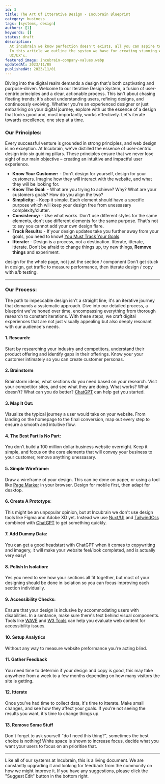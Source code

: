 ```yaml
---
id: 3
title: The Art Of Itterative Design - Incubrain Blueprint
category: business
tags: [systems, design]
authors: [1]
keywords: []
status: draft
description:
  At incubrain we know perfection doesn't exists, all you can aspire to is continuous improvement.
  In this article we outline the system we have for creating stunning websites, with functional
  UI/UX's.
featured_image: incubrain-company-values.webp
updatedAt: 2023/11/08
publishedAt: 2023/11/01
---
```


Diving into the digital realm demands a design that's both captivating and purpose-driven. Welcome
to our Iterative Design System, a fusion of user-centric principles and a clear, actionable process.
This isn't about chasing fleeting trends; it's about understanding users, refining designs, and
continuously evolving. Whether you're an experienced designer or just embarking on your digital
journey, explore with us the essence of a design that looks good and, most importantly, works
effectively. Let's iterate towards excellence, one step at a time.

### Our Principles:

Every successful venture is grounded in strong principles, and web design is no exception. At
Incubrain, we've distilled the essence of user-centric design into six guiding pillars. These
principles ensure that we never lose sight of our main objective – creating an intuitive and
impactful user experience.

- **Know Your Customer:** - Don't design for yourself, design for your customers. Imagine how they
  will interact with the website, and what they will be looking for.
- **Know The Goal:** - What are you trying to achieve? Why? What are your customers goals? How do
  you align the two?
- **Simplicity:** - Keep it simple. Each element should have a specific purpose which will keep your
  design free from unessasary complexity/clutter.
- **Consistency:** - Use what works. Don't use different styles for the same elements, don't use
  different elements for the same purpose. That's not to say you cannot add your own design flare.
- **Track Results:** - If your design updates take you further away from your goals, you need to
  know! [You Must Track Your Goals]()
- **Itterate:** - Design is a process, not a destination. Itterate, itterate, itterate. Don't be
  afraid to change things up, try new things, **Remove things** and experiment.

design for the whole page, not just the section / component Don't get stuck in design, get traffic
to measure performance, then itterate design / copy with a/b testing.

---

### Our Process:

The path to impeccable design isn't a straight line; it's an iterative journey that demands a
systematic approach. Dive into our detailed process, a blueprint we've honed over time, encompassing
everything from thorough research to constant iterations. With these steps, we craft digital
experiences that are not just visually appealing but also deeply resonant with our audience's needs.

#### 1. **Research:**

Start by researching your industry and competitors, understand their product offering and identify
gaps in their offerings. Know your your customer intimately so you can create customer personas.

#### 2. **Brainstorm**

Brainstorm ideas, what sections do you need based on your research. Visit your competitor sites, and
see what they are doing. What works? What doesn't? What can you do better?
[ChatGPT](https://chat.openai.com/) can help get you started.

#### 3. **Map It Out:**

Visualize the typical journey a user would take on your website. From landing on the homepage to the
final conversion, map out every step to ensure a smooth and intuitive flow.

#### 4. **The Best Part Is No Part:**

You don't build a 100 million dollar business website overnight. Keep it simple, and focus on the
core elements that will convey your business to your customer, remove anything unessasary.

#### 5. **Simple Wireframe:**

Draw a wireframe of your design. This can be done on paper, or using a tool like
[Page Marker](https://chrome.google.com/webstore/detail/page-marker-draw-on-web/jfiihjeimjpkpoaekpdpllpaeichkiod)
in your browser. Design for mobile first, then adapt for desktop.

#### 6. **Create A Prototype:**

This might be an unpopular opinion, but at Incubrain we don't use design tools like Figma and Adobe
XD yet. Instead we use [Nuxt/UI](https://ui.nuxt.com/) and [TailwindCss](https://tailwindcss.com/)
combined with [ChatGPT](https://chat.openai.com/) to get something quickly.

#### 7. **Add Dummy Data:**

You can get a good headstart with ChatGPT when it comes to copywriting and imagery, it will make
your website feel/look completed, and is actually very easy!

#### 8. **Polish In Isolation:**

Yes you need to see how your sections all fit together, but most of your designing should be done in
isolation so you can focus improving each section individually.

#### 9. **Accessibility Checks:**

Ensure that your design is inclusive by accommodating users with disabilities. In a sentance, make
sure there's text behind visual components. Tools like [WAVE](https://wave.webaim.org/) and
[W3 Tools](https://www.w3.org/WAI/ER/tools/) can help you evaluate web content for accessibility
issues.

#### 10. **Setup Analytics**

Without any way to measure website preformance you're acting blind.

#### 11. **Gather Feedback**

You need time to determin if your design and copy is good, this may take anywhere from a week to a
few months depending on how many visitors the site is getting.

#### 12. **Itterate**

Once you've had time to collect data, it's time to itterate. Make small changes, and see how they
affect your goals. If you're not seeing the results you want, it's time to change things up.

#### 13. **Remove Some Stuff**

Don't forget to ask yourself "do I need this thing?", sometimes the best choice is nothing! White
space is shown to increase focus, decide what you want your users to focus on an prioritise that.

---

Like all of our systems at Incubrain, this is a living document. We are constantly upgrading it and
looking for feedback from the community on how we might improve it. If you have any suggestions,
please click the "Suggest Edit" button in the bottom right.
